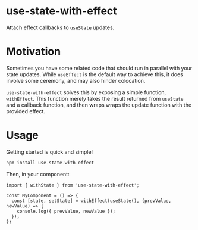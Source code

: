 # use-state-with-effect

Attach effect callbacks to `useState` updates.

# Motivation

Sometimes you have some related code that should run in parallel with your state updates. While `useEffect` is the default way to achieve this, it does involve some ceremony, and may also hinder colocation.

`use-state-with-effect` solves this by exposing a simple function, `withEffect`. This function merely takes the result returned from `useState` and a callback function, and then wraps wraps the update function with the provided effect.

# Usage

Getting started is quick and simple!

```bash
npm install use-state-with-effect
```

Then, in your component:

```tsx
import { withState } from 'use-state-with-effect';

const MyComponent = () => {
  const [state, setState] = withEffect(useState(), (prevValue, newValue) => {
    console.log({ prevValue, newValue });
  });
};
```
